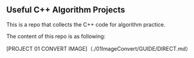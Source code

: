 ## Useful C++ Algorithm Projects

This is a repo that collects the C++ code for algorithm practice.

The content of this repo is as following:

[PROJECT 01 CONVERT IMAGE]（./01ImageConvert/GUIDE/DIRECT.md）